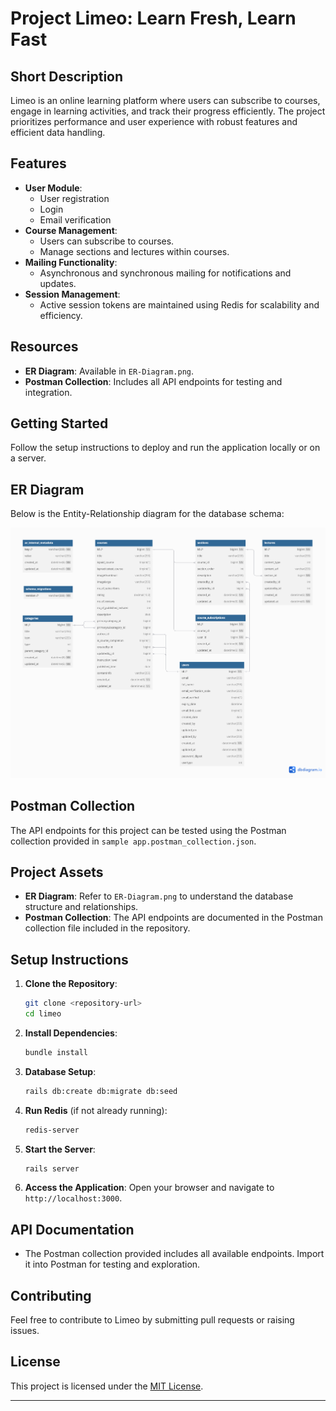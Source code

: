 # Project Limeo: Learn Fresh, Learn Fast

## Short Description
Limeo is an online learning platform where users can subscribe to courses, engage in learning activities, and track their progress efficiently. The project prioritizes performance and user experience with robust features and efficient data handling.

## Features
- **User Module**:
    - User registration
    - Login
    - Email verification
- **Course Management**:
    - Users can subscribe to courses.
    - Manage sections and lectures within courses.
- **Mailing Functionality**:
    - Asynchronous and synchronous mailing for notifications and updates.
- **Session Management**:
    - Active session tokens are maintained using Redis for scalability and efficiency.

## Resources
- **ER Diagram**: Available in `ER-Diagram.png`.
- **Postman Collection**: Includes all API endpoints for testing and integration.

## Getting Started
Follow the setup instructions to deploy and run the application locally or on a server.

## ER Diagram
Below is the Entity-Relationship diagram for the database schema:

![ER Diagram](ER-Diagram.png)

## Postman Collection
The API endpoints for this project can be tested using the Postman collection provided in `sample app.postman_collection.json`.
## Project Assets
- **ER Diagram**: Refer to `ER-Diagram.png` to understand the database structure and relationships.
- **Postman Collection**: The API endpoints are documented in the Postman collection file included in the repository.

## Setup Instructions
1. **Clone the Repository**:
   ```bash
   git clone <repository-url>
   cd limeo
   ```

2. **Install Dependencies**:
   ```bash
   bundle install
   ```

3. **Database Setup**:
   ```bash
   rails db:create db:migrate db:seed
   ```

4. **Run Redis** (if not already running):
   ```bash
   redis-server
   ```

5. **Start the Server**:
   ```bash
   rails server
   ```

6. **Access the Application**:
   Open your browser and navigate to `http://localhost:3000`.

## API Documentation
- The Postman collection provided includes all available endpoints. Import it into Postman for testing and exploration.

## Contributing
Feel free to contribute to Limeo by submitting pull requests or raising issues.

## License
This project is licensed under the [MIT License](LICENSE).

---

